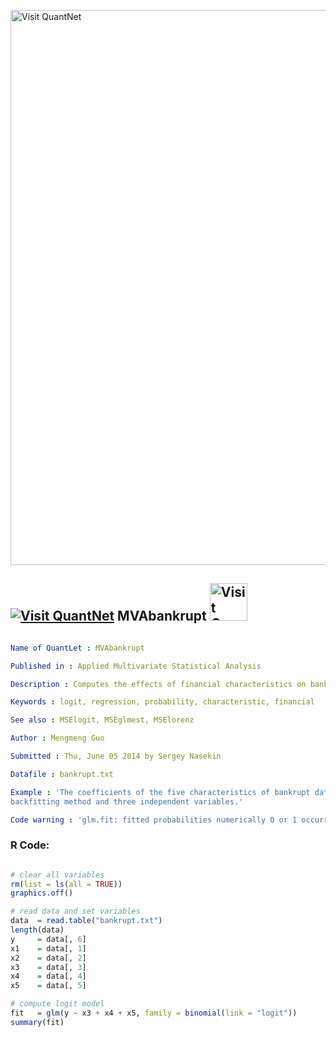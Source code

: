 
[<img src="https://github.com/QuantLet/Styleguide-and-FAQ/blob/master/pictures/banner.png" width="888" alt="Visit QuantNet">](http://quantlet.de/)

## [<img src="https://github.com/QuantLet/Styleguide-and-FAQ/blob/master/pictures/qloqo.png" alt="Visit QuantNet">](http://quantlet.de/) **MVAbankrupt** [<img src="https://github.com/QuantLet/Styleguide-and-FAQ/blob/master/pictures/QN2.png" width="60" alt="Visit QuantNet 2.0">](http://quantlet.de/)

```yaml

Name of QuantLet : MVAbankrupt

Published in : Applied Multivariate Statistical Analysis

Description : Computes the effects of financial characteristics on bankrupt with logit model.

Keywords : logit, regression, probability, characteristic, financial

See also : MSElogit, MSEglmest, MSElorenz

Author : Mengmeng Guo

Submitted : Thu, June 05 2014 by Sergey Nasekin

Datafile : bankrupt.txt

Example : 'The coefficients of the five characteristics of bankrupt data for logit model,
backfitting method and three independent variables.'

Code warning : 'glm.fit: fitted probabilities numerically 0 or 1 occurred'

```


### R Code:
```r

# clear all variables
rm(list = ls(all = TRUE))
graphics.off()

# read data and set variables
data  = read.table("bankrupt.txt")
length(data)
y     = data[, 6]
x1    = data[, 1]
x2    = data[, 2]
x3    = data[, 3]
x4    = data[, 4]
x5    = data[, 5]

# compute logit model
fit   = glm(y ~ x3 + x4 + x5, family = binomial(link = "logit"))
summary(fit)

```
